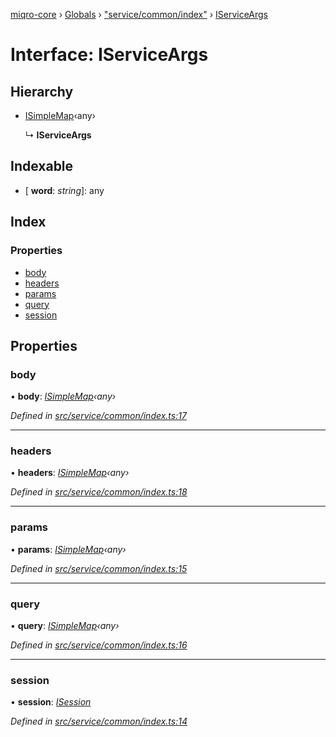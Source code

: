 [miqro-core](../README.md) › [Globals](../globals.md) › ["service/common/index"](../modules/_service_common_index_.md) › [IServiceArgs](_service_common_index_.iserviceargs.md)

# Interface: IServiceArgs

## Hierarchy

* [ISimpleMap](_util_util_.isimplemap.md)‹any›

  ↳ **IServiceArgs**

## Indexable

* \[ **word**: *string*\]: any

## Index

### Properties

* [body](_service_common_index_.iserviceargs.md#body)
* [headers](_service_common_index_.iserviceargs.md#headers)
* [params](_service_common_index_.iserviceargs.md#params)
* [query](_service_common_index_.iserviceargs.md#query)
* [session](_service_common_index_.iserviceargs.md#session)

## Properties

###  body

• **body**: *[ISimpleMap](_util_util_.isimplemap.md)‹any›*

*Defined in [src/service/common/index.ts:17](https://github.com/claukers/miqro-core/blob/4847fd5/src/service/common/index.ts#L17)*

___

###  headers

• **headers**: *[ISimpleMap](_util_util_.isimplemap.md)‹any›*

*Defined in [src/service/common/index.ts:18](https://github.com/claukers/miqro-core/blob/4847fd5/src/service/common/index.ts#L18)*

___

###  params

• **params**: *[ISimpleMap](_util_util_.isimplemap.md)‹any›*

*Defined in [src/service/common/index.ts:15](https://github.com/claukers/miqro-core/blob/4847fd5/src/service/common/index.ts#L15)*

___

###  query

• **query**: *[ISimpleMap](_util_util_.isimplemap.md)‹any›*

*Defined in [src/service/common/index.ts:16](https://github.com/claukers/miqro-core/blob/4847fd5/src/service/common/index.ts#L16)*

___

###  session

• **session**: *[ISession](_service_common_index_.isession.md)*

*Defined in [src/service/common/index.ts:14](https://github.com/claukers/miqro-core/blob/4847fd5/src/service/common/index.ts#L14)*

